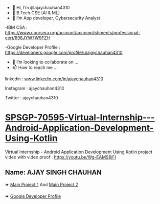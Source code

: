 - 👋 Hi, I’m @ajaychauhan4310
- 👀 B.Tech CSE (AI & ML)
- 🌱 I’m App developer, Cybersecurity Analyst

-IBM CSA : https://www.coursera.org/account/accomplishments/professional-cert/898JYW7W9FZH

-Google Developer Profile : https://developers.google.com/profile/u/ajaychauhan4310
- 💞️ I’m looking to collaborate on ...
- 📫 How to reach me ...

linkedin : www.linkedin.com/in/ajaychauhan4310

Instagram : ajaychauhan4310

Twitter : ajaychauhan4310

# [SPSGP-70595-Virtual-Internship---Android-Application-Development-Using-Kotlin](https://github.com/smartinternz02/SPSGP-70595-Virtual-Internship---Android-Application-Development-Using-Kotlin)
Virtual Internship - Android Application Development Using Kotlin
project video with video proof :  https://youtu.be/Wg-EAMS8jFI


## Name: AJAY SINGH CHAUHAN

⏩ [Main Project 1](https://github.com/smartinternz02/SPSGP-70595-Virtual-Internship---Android-Application-Development-Using-Kotlin/tree/main/01%20Main%20Project%201%20%5BNearby%20Places%20App%5D)  And [Main Project 2](https://github.com/smartinternz02/SPSGP-70595-Virtual-Internship---Android-Application-Development-Using-Kotlin/tree/main/02%20Main%20Project%202%20%5BGroceryApp%5D)

⏩ [Google Developer Profile](https://developers.google.com/profile/u/ajaychauhan4310)




<!---

--->
